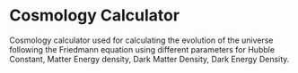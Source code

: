 # Cosmology Calculator
Cosmology calculator used for calculating the evolution of the universe following the Friedmann equation using different parameters for Hubble Constant, Matter Energy density, Dark Matter Density, Dark Energy Density.

